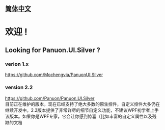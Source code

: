## [简体中文]("readme.md")

# 欢迎 !

## Looking for Panuon.UI.Silver ?

### verion 1.x
https://github.com/Mochengvia/PanuonUI.Silver  

### version 2.2
https://github.com/Panuon/Panuon.UI.Silver  
目前正在维护的版本，现在已经支持了绝大多数的原生控件，自定义控件大多仍在继续开发中。2.2版本提供了非常详尽的细节自定义功能，不建议WPF初学者上手该版本。如果你是WPF专家，它会让你感到惊喜（比如丰富的自定义属性以及残缺的文档  